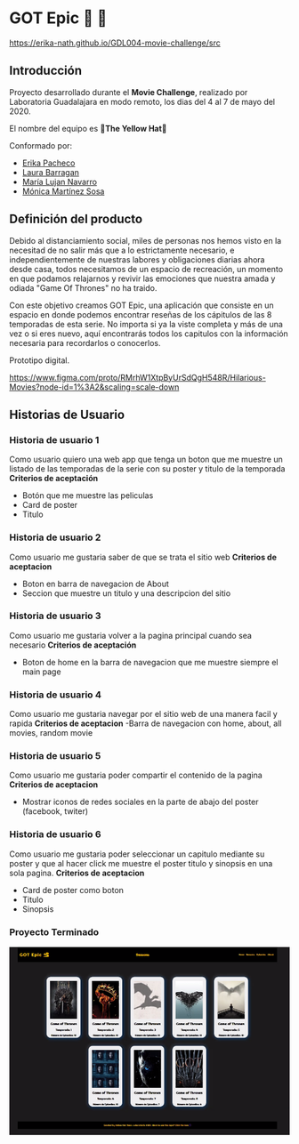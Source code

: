 # GOT Epic  :movie_camera: :movie_camera:


 https://erika-nath.github.io/GDL004-movie-challenge/src

## Introducción

Proyecto desarrollado durante el  **Movie Challenge**, realizado por Laboratoria Guadalajara en modo remoto, los dias del 4 al 7 de mayo del 2020.

El nombre del equipo es :yellow_heart:**The Yellow Hat**:yellow_heart:

Conformado por:
- [Erika Pacheco](https://github.com/erika-nath)
- [Laura Barragan](https://github.com/lauracbf)
- [María Lujan Navarro](https://github.com/LujanWorld)
- [Mónica Martínez Sosa](https://github.com/MonicaMartz)

## Definición del producto

Debido al distanciamiento social, miles de personas nos hemos visto en la necesitad de no salir más que a lo estrictamente necesario, e independientemente de nuestras labores y obligaciones diarias ahora desde casa, todos necesitamos de un espacio de recreación, un momento en que podamos relajarnos y revivir las emociones que nuestra amada y odiada "Game Of Thrones" no ha traido.

Con este objetivo creamos GOT Epic, una aplicación que consiste en un espacio en donde podemos encontrar reseñas de los cápitulos de las 8 temporadas de esta serie. No importa si ya la viste completa y más de una vez o si eres nuevo, aquí encontrarás todos los capitulos con la información necesaria para recordarlos o conocerlos.

Prototipo digital.

https://www.figma.com/proto/RMrhW1XtpByUrSdQgH548R/Hilarious-Movies?node-id=1%3A2&scaling=scale-down




## Historias de Usuario 

### Historia de usuario 1
Como usuario quiero una web app que tenga un boton que me muestre un listado de las temporadas de la serie con su poster y titulo de la temporada
**Criterios de aceptación**
- Botón que me muestre las peliculas
- Card de poster
- Titulo

### Historia de usuario 2
Como usuario me gustaria saber de que se trata el sitio web
**Criterios de aceptacion**
- Boton en barra de navegacion de About
- Seccion que muestre un titulo y una descripcion del sitio

### Historia de usuario 3
Como usuario me gustaria volver a la pagina principal cuando sea necesario
**Criterios de aceptación**
- Boton de home en la barra de navegacion que me muestre siempre el main page

### Historia de usuario 4
Como usuario me gustaria navegar por el sitio web de una manera facil y rapida
**Criterios de aceptacion**
-Barra de navegacion con home, about, all movies, random movie

### Historia de usuario 5
Como usuario me gustaria poder compartir el contenido de la pagina
**Criterios de aceptacion**
- Mostrar iconos de redes sociales en la parte de abajo del poster (facebook, twiter)

### Historia de usuario 6
Como usuario me gustaria poder seleccionar un capitulo mediante su poster y que al hacer click me muestre el poster titulo y sinopsis en una sola pagina.
**Criterios de aceptacion**
- Card de poster como boton
- Titulo
- Sinopsis

### Proyecto Terminado
![Imagen Principa ](./src/img/imagePagina.png)

 

